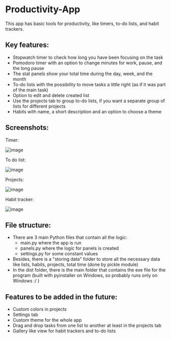 # Productivity-App
This app has basic tools for productivity, like timers, to-do lists, and habit trackers.

## Key features:
- Stopwatch timer to check how long you have been focusing on the task
- Pomodoro timer with an option to change minutes for work, pause, and the long pause
- The stat panels show your total time during the day, week, and the month
- To-do lists with the possibility to move tasks a little right (as if it was part of the main task)
- Option to edit and delete created list
- Use the projects tab to group to-do lists, if you want a separate group of lists for different projects
- Habits with name, a short description and an option to choose a theme

## Screenshots:
Timer:

![image](https://github.com/ZikPin/Productivity-App/assets/65452275/f636b84c-697e-4ad1-a4df-1ebc7fc8907b)

To do list:

![image](https://github.com/ZikPin/Productivity-App/assets/65452275/7f16e6bd-8f3f-49e2-88a0-ab419c4f8dea)

Projects:

![image](https://github.com/ZikPin/Productivity-App/assets/65452275/1c5cd5b6-3fbb-4d60-ae4e-988318c4dead)

Habit tracker:

![image](https://github.com/ZikPin/Productivity-App/assets/65452275/1bc32f46-a306-4c5a-b360-2d3be230c20a)


## File structure:
- There are 3 main Python files that contain all the logic:
  - main.py where the app is run
  - panels.py where the logic for panels is created
  - settings.py for some constant values
- Besides, there is a "storing data" folder to store all the necessary data like lists, habits, projects, total time (done by pickle module)
- In the dist folder, there is the main folder that contains the exe file for the program (built with pyinstaller on Windows, so probably runs only on Windows :/ )

## Features to be added in the future:
- Custom colors in projects
- Settings tab
- Custom theme for the whole app
- Drag and drop tasks from one list to another at least in the projects tab
- Gallery like view for habit trackers and to-do lists
